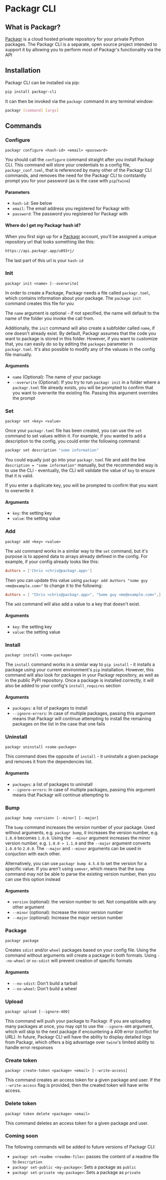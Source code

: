 # Packagr CLI

## What is Packagr?

[Packagr](https://www.packagr.app) is a cloud hosted private repository for your private Python packages. The Packagr
CLI is a separate, open source project intended to support it by allowing you to perform most of Packagr's functionality
via the API 

## Installation

Packagr CLI can be installed via pip:

```bash
pip install packagr-cli
```

It can then be invoked via the `packagr` command in any terminal window:

```bash
packagr [command] [args]
```

## Commands

### Configure
`packagr configure <hash-id> <email> <password>`

You should call the `configure` command straight after you install Packagr CLI. This command will store your credentials
to a config file, `packagr_conf.toml`, that is referenced by many other of the Packagr CLI commands, and removes the
need for the Packagr CLI to contstantly prompt you for your password (as is the case with `pip`/`twine`)

#### Parameters

- `hash-id`: See below
- `email`: The email address you registered for Packagr with
- `password`: The password you registered for Packagr with

#### Where do I get my Packagr hash id?

When you first sign up for a [Packagr](https://www.packagr.app) account, you'll be assigned a unique repository url that
looks something like this:

```bash
https://api.packagr.app/u893rj/
```

The last part of this url is your `hash-id`

### Init 
`packagr init <name> [--overwrite]`

In order to create a Package, Packagr needs a file called `packagr.toml`, which contains information about your package.
The `package init` command creates this file for you

The `name` argument is optional - if not specified, the name will default to the name of the folder you invoke the call
from. 

Additionally, the `init` command will also create a subfolder called `name`, if one doesn't already exist. By default,
Packagr assumes that the code you want to package is stored in this folder. However, if you want to customize that, you
can easily do so by editing the `packages` parameter in `packagr.toml`. It's also possible to modify any of the valuues
in the config file manually.

#### Arguments

- `name` (Optional): The name of your package
- `--overwrite` (Optional): If you try to run `packagr init` in a folder where a `packagr.toml` file already exists, you
  will be prompted to confirm that you want to overwrite the existing file. Passing this argument overrides the prompt

### Set
`packagr set <key> <value>`

Once your `packagr.toml` file has been created, you can use the `set` command to set values within it. For example, if 
you wanted to add a description to the config, you could enter the following command:

```bash
packagr set description "some information"
```

You could equally just go into your `packagr.toml` file and add the line `description = "some information"` manually,
but the recommended way is to use the CLI - eventually, the CLI will validate the value of `key` to ensure that it is
valid.

If you enter a duplicate key, you will be prompted to confirm that you want to overwrite it

#### Arguments

- `key`: the setting key
- `value`: the setting value

### Add
`packagr add <key> <value>`

The `add` command works in a similar way to the `set` command, but it's purpose is to append data to arrays already 
defined in the config. For example, if your config already looks like this:

```toml
Authors = ['Chris <chris@packagr.app>'] 
```

Then you can update this value using `packagr add Authors "some guy <me@example.com>"` to change it to the following:

```toml
Authors = [ "Chris <chris@packagr.app>", "Some guy <me@example.com>",]
```

The `add` command will also add a value to a key that doesn't exist.

#### Arguments

- `key`: the setting key
- `value`: the setting value


### Install
`packagr install <some-package>`

The `install` command works in a similar way to `pip install` - it installs a package using your current environment's
`pip` installation. However, this command will also look for packages in your Packagr repository, as well as in the 
public PyPI repository. Once a package is installed correctly, it will also be added to your config's `install_requires`
section

#### Arguments

- `packages`: a list of packages to install
- `--ignore-errors`: In case of multiple packages, passing this argument means that Packagr will continue attempting to
  install the remaining packages on the list in the case that one fails

### Uninstall
`packagr uninstall <some-package>`


This command does the opposite of `install` - it uninstalls a given package and removes it from the dependencies list.

#### Arguments

- `packages`: a list of packages to uninstall
- `--ignore-errors`: In case of multiple packages, passing this argument means that Packagr will continue attempting to
  
  
### Bump
`packagr bump <version> [--minor] [--major]`

The `bump` command increases the version number of your package. Used without arguments, e.g. `packagr bump`, it 
increases the version number, e.g. `1.0.0` becomes `1.0.0`. Using the `--minor` argument increases the minor version
number, e.g. `1.0.0 > 1.1.0` and the `--major` argument converts `1.0.0` to `2.0.0`. The `--major` and `--minor` 
arguments can be used in conjuction with each other.

Alternatively, you can use `packagr bump 4.5.6` to set the version for a specific value. If you aren't using `semver`,
which means that the `bump` command may not be able to parse the existing version number, then you can use this option
instead

#### Arguments

- `version` (optional): the version number to set. Not compatible with any other argument
-  `--minor` (optional): Increase the minor version number
-  `--major` (optional): Increase the major version number


### Package
`packagr package`

Creates `sdist` and/or `wheel` packages based on your config file. Using the command without arguments will create a 
package in both formats. Using `--no-wheel` or `no-sdist` will prevent creation of specific formats

#### Arguments
- `--no-sdist`: Don't build a tarball
- `--no-wheel`: Don't build a wheel


### Upload
`packagr upload [--ignore-409]`

This command will push your package to Packagr. If you are uploading many packages at once, you may opt to use the 
`--ignore-409` argument, which will skip to the next package if encountering a 409 error (conflict for URL). In future,
Packagr CLI will have the ability to display detailed logs from Packagr, which offers a big advantage over `twine`'s
limited ability to handle error responses

### Create token
`packagr create-token <package> <email> [--write-access]`

This command creates an access token for a given package and user. If the `--write-access` flag is provided, then the 
created token will have write access.

### Delete token
`packagr token delete <package> <email>`

This command deletes an access token for a given package and user.

### Coming soon

The following commands will be added to future versions of Packagr CLI:

- ``packagr set-readme <readme-file>``: passes the content of a readme file to `Description`
- ``packagr set-public <my-package>``: Sets a package as `public`
- ``packagr set-private <my-package>``: Sets a package as `private`

